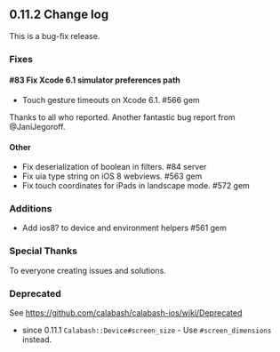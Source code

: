 ## 0.11.2 Change log

This is a bug-fix release.

### Fixes

#### #83 Fix Xcode 6.1 simulator preferences path

* Touch gesture timeouts on Xcode 6.1. #566 gem

Thanks to all who reported. Another fantastic bug report from @JaniJegoroff.

#### Other

* Fix deserialization of boolean in filters. #84 server
* Fix uia type string on iOS 8 webviews. #563 gem
* Fix touch coordinates for iPads in landscape mode. #572 gem

### Additions

* Add ios8? to device and environment helpers #561 gem

### Special Thanks

To everyone creating issues and solutions.

### Deprecated

See https://github.com/calabash/calabash-ios/wiki/Deprecated

* since 0.11.1 `Calabash::Device#screen_size` - Use `#screen_dimensions` instead.